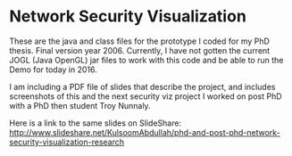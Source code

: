 # Network Security Visualization
These are the java and class files for the prototype I coded for my PhD thesis.  Final version year 2006.
Currently, I have not gotten the current JOGL (Java OpenGL) jar files to work with this code and be able to run the Demo for today in 2016.

I am including a PDF file of slides that describe the project, and includes screenshots of this and the next security viz project I worked on post PhD with a PhD then student Troy Nunnaly.

Here is a link to the same slides on SlideShare:
http://www.slideshare.net/KulsoomAbdullah/phd-and-post-phd-network-security-visualization-research

